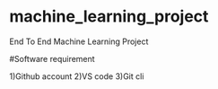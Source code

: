 # machine_learning_project

End To End Machine Learning Project

#Software requirement

1)Github account
2)VS code
3)Git cli
